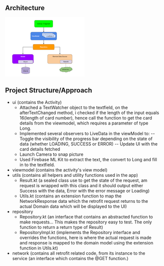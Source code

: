 ## Architecture
<img src="https://github.com/dev-juri/CardInfoFinder/blob/master/images/mvvm.png"/>

## Project Structure/Approach
- ui (contains the Activity)
     * Attached a TextWatcher object to the textfield, on the afterTextChanged method, i checked if the length of the input equals 16(length of card number), hence call the function to get the card details from the viewmodel, which requires a parameter of type Long.
     * Implemented several observers to LiveData in the viewModel to:
          -- Toggle the visibility of the progress bar depending on the state of data (whether LOADING, SUCCESS or ERROR)
          -- Update UI with the card details fetched
     * Launch Camera to snap picture
     * Used Firebase ML Kit to extract the text, the convert to Long and fill in to the textfield.
- viewmodel (contains the activity's view model)
- utils (contains all helpers and utility functions used in the app)
   * Result.kt (a sealed class use to get the state of the request, am request is wrapped with this class and it should output either Success with the data, Error with the error message or Loading)
   * Utils.kt (contains an extension function to map the NetworkResponse data which the retrofit request returns to the actual Domain data which will be displayed to the UI)
- repository
   * Repository.kt (an interface that contains an abstracted function to make requests... This makes the repository easy to test. The only function to return a return type of Result)
   * RepositoryImpl.kt (implements the Repository interface and overrides the functions, here is where the actual request is made and response is mapped to the domain model using the extension function in Utils.kt)
- network (contains all retrofit related code, from its instance to the service (an interface which contains the @GET function.)



